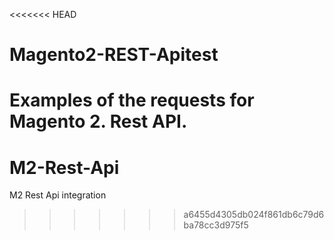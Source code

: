 <<<<<<< HEAD
# Magento2-REST-Apitest
Examples of the requests for Magento 2. Rest API.
=======
# M2-Rest-Api

M2
Rest Api integration
>>>>>>> a6455d4305db024f861db6c79d6ba78cc3d975f5
